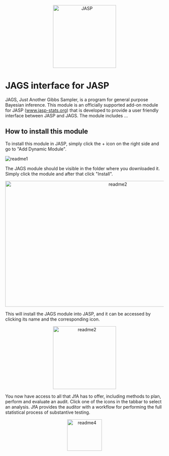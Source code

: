 <p align="center">
  <img src="https://user-images.githubusercontent.com/25059399/51800246-d3dea500-222c-11e9-8d86-cf479454dada.png" alt="JASP" width="200" height="200">
</p>

# JAGS interface for JASP

JAGS, Just Another Gibbs Sampler, is a program for general purpose Bayesian inference. This module is an officially supported add-on module for JASP (www.jasp-stats.org) that is developed to provide a user friendly interface between JASP and JAGS. The module includes ...

## How to install this module

To install this module in JASP, simply click the + icon on the right side and go to "Add Dynamic Module".

![readme1](https://user-images.githubusercontent.com/25059399/51800005-5feecd80-2229-11e9-89d9-6547a9bc39ff.PNG)

The JAGS module should be visible in the folder where you downloaded it. Simply click the module and after that click "Install".

<p align="center">
  <img src="https://user-images.githubusercontent.com/25059399/51800037-ffac5b80-2229-11e9-8fac-a8579b16a922.PNG" alt="readme2" width="700" height = "400">
</p>

This will install the JAGS module into JASP, and it can be accessed by clicking its name and the corresponding icon.

<p align="center">
  <img src="https://user-images.githubusercontent.com/25059399/51800038-0044f200-222a-11e9-94ef-435849221fdf.PNG" alt="readme2" width="200" height = "200">
</p>

You now have access to all that JfA has to offer, including methods to plan, perform and evaluate an audit. Click one of the icons in the tabbar to select an analysis. JfA provides the auditor with a workflow for performing the full statistical process of substantive testing.

<p align="center">
  <img src="https://user-images.githubusercontent.com/25059399/56079420-7b16b580-5df4-11e9-8acb-2b84ae6dd06e.png" alt="readme4" width="110" height="100">
</p>

